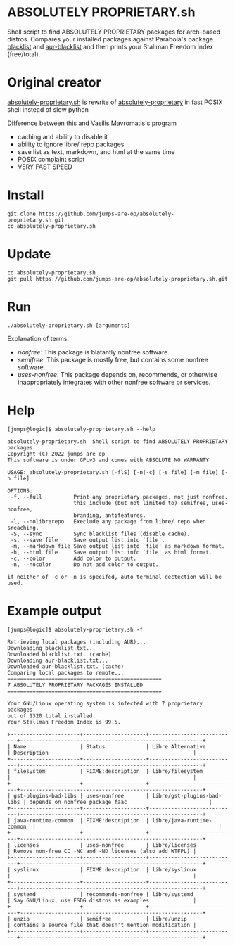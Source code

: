 # ABSOLUTELY PROPRIETARY.sh

Shell script to find ABSOLUTELY PROPRIETARY packages for arch-based distros. Compares your installed packages against Parabola's package [blacklist](https://git.parabola.nu/blacklist.git/plain/blacklist.txt) and [aur-blacklist](https://git.parabola.nu/blacklist.git/plain/aur-blacklist.txt) and then prints your Stallman Freedom Index (free/total).

# Original creator
[absolutely-proprietary.sh](https://github.com/jumps-are-op/absolutely-proprietary.sh)
is rewrite of
[absolutely-proprietary](https://github.com/vmavromatis/absolutely-proprietary)
in fast POSIX shell instead of slow python

Difference between this and Vasilis Mavromatis's program
* caching and ability to disable it
* ability to ignore libre/ repo packages
* save list as text, markdown, and html at the same time
* POSIX complaint script
* VERY FAST SPEED

# Install
```
git clone https://github.com/jumps-are-op/absolutely-proprietary.sh.git
cd absolutely-proprietary.sh
```
# Update
```
cd absolutely-proprietary.sh
git pull https://github.com/jumps-are-op/absolutely-proprietary.sh.git
```
# Run
```
./absolutely-proprietary.sh [arguments]
```

Explanation of terms:
- *nonfree*: This package is blatantly nonfree software.
- *semifree*: This package is mostly free, but contains some nonfree software.
- *uses-nonfree*: This package depends on, recommends, or otherwise inappropriately integrates with other nonfree software or services.

# Help
```
[jumps@logic]$ absolutely-proprietary.sh --help

absolutely-proprietary.sh  Shell script to find ABSOLUTELY PROPRIETARY packages
Copyright (C) 2022 jumps are op
This software is under GPLv3 and comes with ABSOLUTE NO WARRANTY

USAGE: absolutely-proprietary.sh [-flS] [-n|-c] [-s file] [-m file] [-h file]

OPTIONS:
 -f, --full          Print any proprietary packages, not just nonfree.
                     this include (but not limited to) semifree, uses-nonfree,
                     branding, antifeatures.
 -l, --nolibrerepo   Execlude any package from libre/ repo when sreaching.
 -S, --sync          Sync blacklist files (disable cache).
 -s, --save file     Save output list into `file'.
 -m, --markdown file Save output list into `file' as markdown format.
 -h, --html file     Save output list info `file' as html format.
 -c, --color         Add color to output.
 -n, --nocolor       Do not add color to output.

if neither of -c or -n is specifed, auto terminal dectection will be used.
```
# Example output
```
[jumps@logic]$ absolutely-proprietary.sh -f

Retrieving local packages (including AUR)...
Downloading blacklist.txt...
Downloaded blacklist.txt. (cache)
Downloading aur-blacklist.txt...
Downloaded aur-blacklist.txt. (cache)
Comparing local packages to remote...
=================================================
7 ABSOLUTELY PROPRIETARY PACKAGES INSTALLED
=================================================

Your GNU/Linux operating system is infected with 7 proprietary packages
out of 1320 total installed.
Your Stallman Freedom Index is 99.5.

+----------------------+--------------------+----------------------------+----------------------------------------------------------+
| Name                 | Status             | Libre Alternative          | Description                                              |
+----------------------+--------------------+----------------------------+----------------------------------------------------------+
| filesystem           | FIXME:description  | libre/filesystem           |                                                          |
+----------------------+--------------------+----------------------------+----------------------------------------------------------+
| gst-plugins-bad-libs | uses-nonfree       | libre/gst-plugins-bad-libs | depends on nonfree package faac                          |
+----------------------+--------------------+----------------------------+----------------------------------------------------------+
| java-runtime-common  | FIXME:description  | libre/java-runtime-common  |                                                          |
+----------------------+--------------------+----------------------------+----------------------------------------------------------+
| licenses             | uses-nonfree       | libre/licenses             | Remove non-free CC -NC and -ND licenses (also add WTFPL) |
+----------------------+--------------------+----------------------------+----------------------------------------------------------+
| syslinux             | FIXME:description  | libre/syslinux             |                                                          |
+----------------------+--------------------+----------------------------+----------------------------------------------------------+
| systemd              | recommends-nonfree | libre/systemd              | Say GNU/Linux, use FSDG distros as examples              |
+----------------------+--------------------+----------------------------+----------------------------------------------------------+
| unzip                | semifree           | libre/unzip                | contains a source file that doesn't mention modification |
+----------------------+--------------------+----------------------------+----------------------------------------------------------+
```
